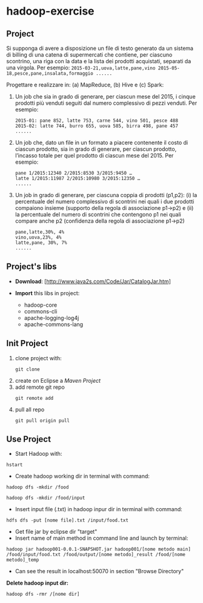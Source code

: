 # hadoop-exercise

## Project
Si supponga di avere a disposizione un file di testo generato da un sistema di billing di una catena di
supermercati che contiene, per ciascuno scontrino, una riga con la data e la lista dei prodotti
acquistati, separati da una virgola. Per esempio:
	```
	2015-03-21,uova,latte,pane,vino
	2015-05-18,pesce,pane,insalata,formaggio
	......
	```

Progettare e realizzare in: (a) MapReduce, (b) Hive e (c) Spark:
	
1. Un job che sia in grado di generare, per ciascun mese del 2015, i cinque prodotti più venduti seguiti dal numero complessivo di pezzi venduti. Per esempio:

	```
	2015-01: pane 852, latte 753, carne 544, vino 501, pesce 488
	2015-02: latte 744, burro 655, uova 585, birra 498, pane 457
	......
	```

2. Un job che, dato un file in un formato a piacere contenente il costo di ciascun prodotto, sia in grado di generare, per ciascun prodotto, l’incasso totale per quel prodotto di ciascun mese del 2015. Per esempio:

	```
	pane 1/2015:12340 2/2015:8530 3/2015:9450 …
	latte 1/2015:11987 2/2015:10980 3/2015:12350 …
	......
	```

3. Un job in grado di generare, per ciascuna coppia di prodotti (p1,p2): (i) la percentuale del numero complessivo di scontrini nei quali i due prodotti compaiono insieme (supporto della regola di associazione p1→p2) e (ii) la percentuale del numero di scontrini che contengono p1 nei quali compare anche p2 (confidenza della regola di associazione p1→p2)

	```
	pane,latte,30%, 4%
	vino,uova,23%, 4%
	latte,pane, 30%, 7%
	......
	```

## Project's libs

- **Download**: [http://www.java2s.com/Code/Jar/CatalogJar.htm]
- **Import** this libs in project:

	- hadoop-core
	- commons-cli
	- apache-logging-log4j
	- apache-commons-lang

## Init Project

1. clone project with: 
	```
	git clone
	```
2. create on Eclipse a *Maven Project*
3. add remote git repo
	```
	git remote add
	```
3. pull all repo
	```
	git pull origin pull
	```

## Use Project
- Start Hadoop with:
```
hstart
```
- Create hadoop working dir in terminal with command:

```
hadoop dfs -mkdir /food
```
```
hadoop dfs -mkdir /food/input
```
- Insert input file (.txt) in hadoop inpur dir in terminal with command:
 
```
hdfs dfs -put [nome file].txt /input/food.txt
```
- Get file jar by eclipse dir "target"
- Insert name of main method in command line and launch by terminal:

```
hadoop jar hadoop001-0.0.1-SNAPSHOT.jar hadoop001/[nome metodo main] /food/input/food.txt /food/output/[nome metodo]_result /food/[nome metodo]_temp
```
- Can see the result in localhost:50070 in section "Browse Directory"

**Delete hadoop input dir:**

```hadoop dfs -rmr /[nome dir]```
